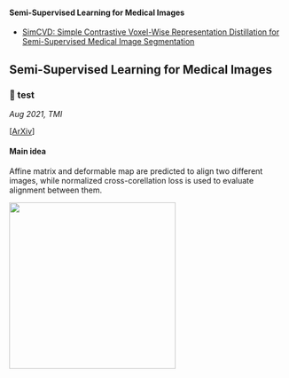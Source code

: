 #### Semi-Supervised Learning for Medical Images
- [SimCVD: Simple Contrastive Voxel-Wise Representation Distillation for Semi-Supervised Medical Image Segmentation](#small-blue-diamond-test)    

## Semi-Supervised Learning for Medical Images

### :small_blue_diamond: test
_Aug 2021, TMI_  

[[ArXiv](https://arxiv.org/abs/2108.06227)]

#### Main idea
Affine matrix and deformable map are predicted to align two different images, while normalized cross-corellation loss is used to evaluate alignment between them.

<img src="" height="300" />

##
